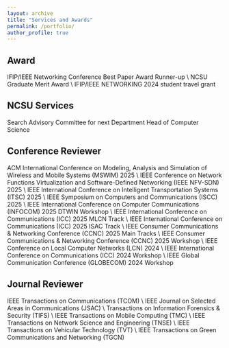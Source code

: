 ```yaml
---
layout: archive
title: "Services and Awards"
permalink: /portfolio/
author_profile: true
---
```


## Award
IFIP/IEEE Networking Conference Best Paper Award Runner-up \\
NCSU Graduate Merit Award \\
IFIP/IEEE NETWORKING 2024 student travel grant

## NCSU Services
Search Advisory Committee for next Department Head of Computer Science

## Conference Reviewer
ACM International Conference on Modeling, Analysis and Simulation of Wireless and Mobile Systems (MSWIM) 2025 \\
IEEE Conference on Network Functions Virtualization and Software-Defined Networking (IEEE NFV-SDN) 2025 \\
IEEE International Conference on Intelligent Transportation Systems (ITSC)  2025 \\
IEEE Symposium on Computers and Communications (ISCC) 2025 \\
IEEE International Conference on Computer Communications (INFOCOM) 2025 DTWIN Workshop \\
IEEE International Conference on Communications (ICC) 2025 MLCN Track \\
IEEE International Conference on Communications (ICC) 2025 ISAC Track \\
IEEE Consumer Communications & Networking Conference (CCNC) 2025 Main Tracks \\
IEEE Consumer Communications & Networking Conference (CCNC) 2025 Workshop \\
IEEE Conference on Local Computer Networks (LCN) 2024 \\
IEEE International Conference on Communications (ICC) 2024 Workshop \\
IEEE Global Communication Conference (GLOBECOM) 2024 Workshop

## Journal Reviewer
IEEE Transactions on Communications (TCOM) \\
IEEE Journal on Selected Areas in Communications (JSAC) \\
Transactions on Information Forensics & Security (TIFS) \\
IEEE Transactions on Mobile Computing (TMC) \\
IEEE Transactions on Network Science and Engineering (TNSE) \\
IEEE Transactions on Vehicular Technology (TVT) \\
IEEE Transactions on Green Communications and Networking (TGCN)
